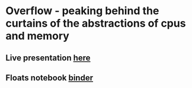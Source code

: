 # Overflow - peaking behind the curtains of the abstractions of cpus and memory

## Live presentation [here](https://alonisser.github.io/overflow/#1)

## Floats notebook [binder](https://mybinder.org/v2/gh/tutorials-4newbies/overflow/main?filepath=floating_points_pain.ipynb)
